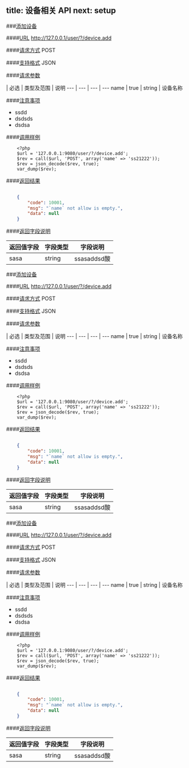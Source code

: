 title: 设备相关 API
next: setup
---

###[添加设备](#add)

####[URL](#add_url) 
http://127.0.0.1/user/?/device.add

####[请求方式](#add_post)
POST

####[支持格式](#add_json)
JSON 

####[请求参数](#add_param)

  | 必选 | 类型及范围 | 说明
--- | --- | --- | ---
name | true | string | 设备名称

####[注意事项](#add_notice)

- ssdd
- dsdsds
- dsdsa

####[调用样例](#add_example)

```
	<?php
	$url = '127.0.0.1:9080/user/?/device.add';
	$rev = call($url, 'POST', array('name' => 'ss21222'));
	$rev = json_decode($rev, true);
	var_dump($rev);
```

####[返回结果](#add_result)

``` json

	{
		"code": 10001,
		"msg": "`name` not allow is empty.",
		"data": null
	}

```

####[返回字段说明](#add_result_dis)

返回值字段 | 字段类型 | 字段说明
--- | --- | ---
sasa | string | ssasaddsd酸 

###[添加设备](#add)

####[URL](#add_url) 
http://127.0.0.1/user/?/device.add

####[请求方式](#add_post)
POST

####[支持格式](#add_json)
JSON 

####[请求参数](#add_param)

  | 必选 | 类型及范围 | 说明
--- | --- | --- | ---
name | true | string | 设备名称

####[注意事项](#add_notice)

- ssdd
- dsdsds
- dsdsa

####[调用样例](#add_example)

```
	<?php
	$url = '127.0.0.1:9080/user/?/device.add';
	$rev = call($url, 'POST', array('name' => 'ss21222'));
	$rev = json_decode($rev, true);
	var_dump($rev);
```

####[返回结果](#add_result)

``` json

	{
		"code": 10001,
		"msg": "`name` not allow is empty.",
		"data": null
	}

```

####[返回字段说明](#add_result_dis)

返回值字段 | 字段类型 | 字段说明
--- | --- | ---
sasa | string | ssasaddsd酸 

###[添加设备](#add)

####[URL](#add_url) 
http://127.0.0.1/user/?/device.add

####[请求方式](#add_post)
POST

####[支持格式](#add_json)
JSON 

####[请求参数](#add_param)

  | 必选 | 类型及范围 | 说明
--- | --- | --- | ---
name | true | string | 设备名称

####[注意事项](#add_notice)

- ssdd
- dsdsds
- dsdsa

####[调用样例](#add_example)

```
	<?php
	$url = '127.0.0.1:9080/user/?/device.add';
	$rev = call($url, 'POST', array('name' => 'ss21222'));
	$rev = json_decode($rev, true);
	var_dump($rev);
```

####[返回结果](#add_result)

``` json

	{
		"code": 10001,
		"msg": "`name` not allow is empty.",
		"data": null
	}

```

####[返回字段说明](#add_result_dis)

返回值字段 | 字段类型 | 字段说明
--- | --- | ---
sasa | string | ssasaddsd酸 
